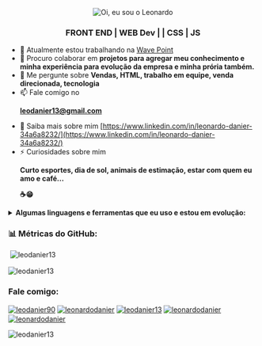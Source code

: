 <p align="center">
  <img src="https://github.com/leodanier13/leodanier13/raw/main/assets/header-git-hub.gif" alt="Oi, eu sou o Leonardo">
</p>

<h3 align="center">FRONT END | WEB Dev | <!HTML> | CSS | JS</h3>

- 💼 Atualmente estou trabalhando na [Wave Point](@wavepoint)
- 🔭 Procuro colaborar em **projetos para agregar meu conhecimento e minha experiência para evolução da empresa e minha prória também.**
- 💬 Me pergunte sobre **Vendas, HTML, trabalho em equipe, venda direcionada, tecnologia**
- 📫 Fale comigo no **<p>leodanier13@gmail.com</p>**
- 📄 Saiba mais sobre mim [https://www.linkedin.com/in/leonardo-danier-34a6a8232/](https://www.linkedin.com/in/leonardo-danier-34a6a8232/)
- ⚡ Curiosidades sobre mim **<p>Curto esportes, dia de sol, animais de estimação, estar com quem eu amo e café...</p>☕😁**

<details>
  <summary><b>Algumas linguagens e ferramentas que eu uso e estou em evolução:</b></summary>
<p align="left"> <a href="https://www.w3schools.com/css/" target="_blank" rel="noreferrer"> <img src="https://raw.githubusercontent.com/devicons/devicon/master/icons/css3/css3-original-wordmark.svg" alt="css3" width="40" height="40"/> </a> <a href="https://www.figma.com/" target="_blank" rel="noreferrer"> <img src="https://www.vectorlogo.zone/logos/figma/figma-icon.svg" alt="figma" width="40" height="40"/> </a> <a href="https://www.w3.org/html/" target="_blank" rel="noreferrer"> <img src="https://raw.githubusercontent.com/devicons/devicon/master/icons/html5/html5-original-wordmark.svg" alt="html5" width="40" height="40"/> </a> <a href="https://developer.mozilla.org/en-US/docs/Web/JavaScript" target="_blank" rel="noreferrer"> <img src="https://raw.githubusercontent.com/devicons/devicon/master/icons/javascript/javascript-original.svg" alt="javascript" width="40" height="40"/> </a> </p>
  </details>

<h3 align="left">📊 Métricas do GitHub:</h3>
<p>&nbsp;<img align="center" src="https://github-readme-stats.vercel.app/api?username=leodanier13&show_icons=true&locale=en" alt="leodanier13" /></p>

<p><img align="center" src="https://github-readme-streak-stats.herokuapp.com/?user=leodanier13&" alt="leodanier13" /></p>

<h3 align="left">Fale comigo:</h3>
<p align="left">
<a href="https://twitter.com/leodanier90" target="blank"><img align="center" src="https://raw.githubusercontent.com/rahuldkjain/github-profile-readme-generator/master/src/images/icons/Social/twitter.svg" alt="leodanier90" height="30" width="40" /></a>
<a href="https://linkedin.com/in/leonardodanier" target="blank"><img align="center" src="https://raw.githubusercontent.com/rahuldkjain/github-profile-readme-generator/master/src/images/icons/Social/linked-in-alt.svg" alt="leonardodanier" height="30" width="40" /></a>
<a href="https://stackoverflow.com/users/leodanier13" target="blank"><img align="center" src="https://raw.githubusercontent.com/rahuldkjain/github-profile-readme-generator/master/src/images/icons/Social/stack-overflow.svg" alt="leodanier13" height="30" width="40" /></a>
<a href="https://fb.com/leonardodanier" target="blank"><img align="center" src="https://raw.githubusercontent.com/rahuldkjain/github-profile-readme-generator/master/src/images/icons/Social/facebook.svg" alt="leonardodanier" height="30" width="40" /></a>
<a href="https://instagram.com/leonardodanier" target="blank"><img align="center" src="https://raw.githubusercontent.com/rahuldkjain/github-profile-readme-generator/master/src/images/icons/Social/instagram.svg" alt="leonardodanier" height="30" width="40" /></a>
</p>

<p align="left"> <img src="https://komarev.com/ghpvc/?username=leodanier13&label=Profile%20views&color=0e75b6&style=flat" alt="leodanier13" /> </p>

<!--
**leodanier13/leodanier13** is a ✨ _special_ ✨ repository because its `README.md` (this file) appears on your GitHub profile.

<p><img align="left" src="https://github-readme-stats.vercel.app/api/top-langs?username=leodanier13&show_icons=true&locale=en&layout=compact" alt="leodanier13" /></p>


Here are some ideas to get you started:

- 🔭 I’m currently working on ...
- 🌱 I’m currently learning ...
- 👯 I’m looking to collaborate on ...
- 🤔 I’m looking for help with ...
- 💬 Ask me about ...
- 📫 How to reach me: ...
- 😄 Pronouns: ...
- ⚡ Fun fact: ...
-->
